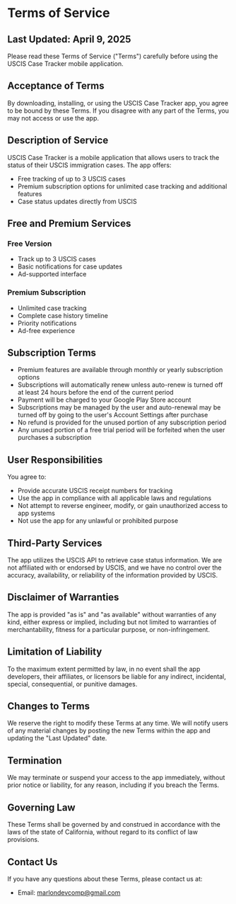 # Terms of Service

## Last Updated: April 9, 2025

Please read these Terms of Service ("Terms") carefully before using the USCIS Case Tracker mobile application.

## Acceptance of Terms

By downloading, installing, or using the USCIS Case Tracker app, you agree to be bound by these Terms. If you disagree with any part of the Terms, you may not access or use the app.

## Description of Service

USCIS Case Tracker is a mobile application that allows users to track the status of their USCIS immigration cases. The app offers:

- Free tracking of up to 3 USCIS cases
- Premium subscription options for unlimited case tracking and additional features
- Case status updates directly from USCIS

## Free and Premium Services

### Free Version

- Track up to 3 USCIS cases
- Basic notifications for case updates
- Ad-supported interface

### Premium Subscription

- Unlimited case tracking
- Complete case history timeline
- Priority notifications
- Ad-free experience

## Subscription Terms

- Premium features are available through monthly or yearly subscription options
- Subscriptions will automatically renew unless auto-renew is turned off at least 24 hours before the end of the current period
- Payment will be charged to your Google Play Store account
- Subscriptions may be managed by the user and auto-renewal may be turned off by going to the user's Account Settings after purchase
- No refund is provided for the unused portion of any subscription period
- Any unused portion of a free trial period will be forfeited when the user purchases a subscription

## User Responsibilities

You agree to:

- Provide accurate USCIS receipt numbers for tracking
- Use the app in compliance with all applicable laws and regulations
- Not attempt to reverse engineer, modify, or gain unauthorized access to app systems
- Not use the app for any unlawful or prohibited purpose

## Third-Party Services

The app utilizes the USCIS API to retrieve case status information. We are not affiliated with or endorsed by USCIS, and we have no control over the accuracy, availability, or reliability of the information provided by USCIS.

## Disclaimer of Warranties

The app is provided "as is" and "as available" without warranties of any kind, either express or implied, including but not limited to warranties of merchantability, fitness for a particular purpose, or non-infringement.

## Limitation of Liability

To the maximum extent permitted by law, in no event shall the app developers, their affiliates, or licensors be liable for any indirect, incidental, special, consequential, or punitive damages.

## Changes to Terms

We reserve the right to modify these Terms at any time. We will notify users of any material changes by posting the new Terms within the app and updating the "Last Updated" date.

## Termination

We may terminate or suspend your access to the app immediately, without prior notice or liability, for any reason, including if you breach the Terms.

## Governing Law

These Terms shall be governed by and construed in accordance with the laws of the state of California, without regard to its conflict of law provisions.

## Contact Us

If you have any questions about these Terms, please contact us at:

- Email: marlondevcomp@gmail.com
